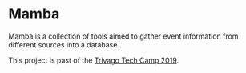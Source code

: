# Mamba

Mamba is a collection of tools aimed to gather event information from different sources into a database.

This project is past of the [Trivago Tech Camp 2019]([https://tech](https://techcamp.trivago.com/)).
